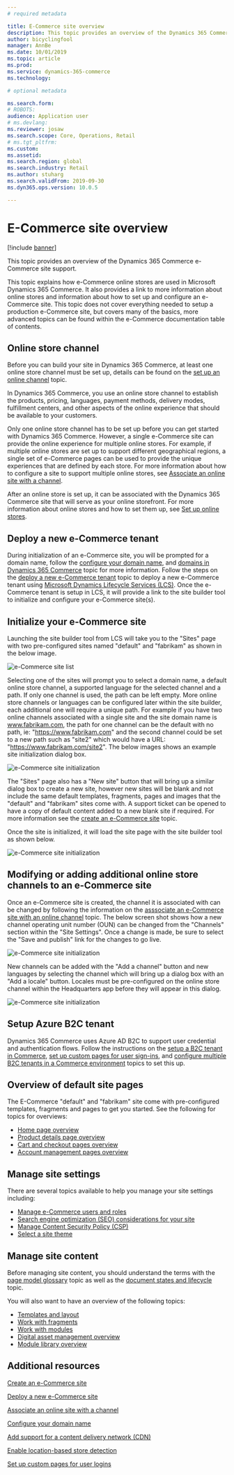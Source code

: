 ```yaml
---
# required metadata

title: E-Commerce site overview
description: This topic provides an overview of the Dynamics 365 Commerce e-Commerce site support.
author: bicyclingfool
manager: AnnBe
ms.date: 10/01/2019
ms.topic: article
ms.prod: 
ms.service: dynamics-365-commerce
ms.technology: 

# optional metadata

ms.search.form: 
# ROBOTS: 
audience: Application user
# ms.devlang: 
ms.reviewer: josaw
ms.search.scope: Core, Operations, Retail
# ms.tgt_pltfrm: 
ms.custom: 
ms.assetid: 
ms.search.region: global
ms.search.industry: Retail
ms.author: stuharg
ms.search.validFrom: 2019-09-30
ms.dyn365.ops.version: 10.0.5

---
```


# E-Commerce site overview

[!include [banner](includes/banner.md)]

This topic provides an overview of the Dynamics 365 Commerce e-Commerce site support.

This topic explains how e-Commerce online stores are used in Microsoft Dynamics 365 Commerce. It also provides a link to more information about online stores and information about how to set up and configure an e-Commerce site.  This topic does not cover everything needed to setup a production e-Commerce site, but covers many of the basics, more advanced topics can be found within the e-Commerce documentation table of contents.

## Online store channel
Before you can build your site in Dynamics 365 Commerce, at least one online store channel must be set up, details can be found on the [set up an online channel](channel-setup-online) topic. 

In Dynamics 365 Commerce, you use an online store channel to establish the products, pricing, languages, payment methods, delivery modes, fulfillment centers, and other aspects of the online experience that should be available to your customers.

Only one online store channel has to be set up before you can get started with Dynamics 365 Commerce. However, a single e-Commerce site can provide the online experience for multiple online stores. For example, if multiple online stores are set up to support different geographical regions, a single set of e-Commerce pages can be used to provide the unique experiences that are defined by each store. For more information about how to configure a site to support multiple online stores, see [Associate an online site with a channel](associate-site-online-store.md).

After an online store is set up, it can be associated with the Dynamics 365 Commerce site that will serve as your online storefront. For more information about online stores and how to set them up, see [Set up online stores](https://docs.microsoft.com/dynamics365/unified-operations/retail/online-stores).

## Deploy a new e-Commerce tenant
During initialization of an e-Commerce site, you will be prompted for a domain name, follow the [configure your domain name](configure-your-domain-name.md), and [domains in Dynamics 365 Commerce](domains-commerce.md) topic for more information.  Follow the steps on the [deploy a new e-Commerce tenant](deploy-ecommerce-site) topic to deploy a new e-Commerce tenant using [Microsoft Dynamics Lifecycle Services (LCS)](https://docs.microsoft.com/en-us/dynamics365/unified-operations/dev-itpro/lifecycle-services/lcs-user-guide).  Once the e-Commerce tenant is setup in LCS, it will provide a link to the site builder tool to initialize and configure your e-Commerce site(s).

## Initialize your e-Commerce site
Launching the site builder tool from LCS will take you to the "Sites" page with two pre-configured sites named "default" and "fabrikam" as shown in the below image.

![e-Commerce site list](media/e-commerce-site-01.png)

Selecting one of the sites will prompt you to select a domain name, a default online store channel, a supported language for the selected channel and a path.  If only one channel is used, the path can be left empty.  More online store channels or languages can be configured later within the site builder, each additional one will require a unique path.  For example if you have two online channels associated with a single site and the site domain name is www.fabrikam.com, the path for one channel can be the default with no path, ie: "https://www.fabrikam.com" and the second channel could be set to a new path such as "site2" which would have a URL: "https://www.fabrikam.com/site2".  The below images shows an example site initialization dialog box.

![e-Commerce site initialization](media/e-commerce-site-02.png)

The "Sites" page also has a "New site" button that will bring up a similar dialog box to create a new site, however new sites will be blank and not include the same default templates, fragments, pages and images that the "default" and "fabrikam" sites come with.  A support ticket can be opened to have a copy of default content added to a new blank site if required.  For more information see the [create an e-Commerce site](create-ecommerce-site.md) topic.

Once the site is initialized, it will load the site page with the site builder tool as shown below.

![e-Commerce site initialization](media/e-commerce-site-03.png)

## Modifying or adding additional online store channels to an e-Commerce site
Once an e-Commerce site is created, the channel it is associated with can be changed by following the information on the [asssociate an e-Commerce site with an online channel](associate-site-online-store.md) topic.  The below screen shot shows how a new channel operating unit number (OUN) can be changed from the "Channels" section within the "Site Settings".  Once a change is made, be sure to select the "Save and publish" link for the changes to go live.  

![e-Commerce site initialization](media/e-commerce-site-04.png)

New channels can be added with the "Add a channel" button and new languages by selecting the channel which will bring up a dialog box with an "Add a locale" button.  Locales must be pre-configured on the online store channel within the Headquarters app before they will appear in this dialog.

![e-Commerce site initialization](media/e-commerce-site-05.png)

## Setup Azure B2C tenant
Dynamics 365 Commerce uses Azure AD B2C to support user credential and authentication flows.  Follow the instructions on the [setup a B2C tenant in Commerce](set-up-b2c-tenant.md), [set up custom pages for user sign-ins](custom-pages-user-logins.md), and [configure multiple B2C tenants in a Commerce environment](configure-multi-b2c-tenants.md) topics to set this up.

## Overview of default site pages
The E-Commerce "default" and "fabrikam" site come with pre-configured templates, fragments and pages to get you started.  See the following for topics for overviews:
* [Home page overview](quick-tour-home-page.md)
* [Product details page overview](quick-tour-pdp.md)
* [Cart and checkout pages overview](quick-tour-cart-checkout.md)
* [Account management pages overview](quick-tour-account-management.md)

## Manage site settings
There are several topics available to help you manage your site settings including:
* [Manage e-Commerce users and roles](manage-ecommerce-users-roles.md)
* [Search engine optimization (SEO) considerations for your site](/search-engine-optimization-considerations.md)
* [Manage Content Security Policy (CSP)](manage-csp.md)
* [Select a site theme](select-site-theme.md)

## Manage site content
Before managing site content, you should understand the terms with the [page model glossary](page-elements-overview.md) topic as well as the [document states and lifecycle](document-states-overview.md) topic.

You will also want to have an overview of the following topics:
* [Templates and layout](templates-layouts-overview.md)
* [Work with fragments](work-with-fragments.md)
* [Work with modules](work-with-modules.md)
* [Digital asset management overview](dam-overview.md)
* [Module library overview](starter-kit-overview.md)


## Additional resources

[Create an e-Commerce site](create-ecommerce-site.md)

[Deploy a new e-Commerce site](deploy-ecommerce-site.md)

[Associate an online site with a channel](associate-site-online-store.md)

[Configure your domain name](configure-your-domain-name.md)

[Add support for a content delivery network (CDN)](add-cdn-support.md)

[Enable location-based store detection](enable-store-detection.md)

[Set up custom pages for user logins](custom-pages-user-logins.md)
